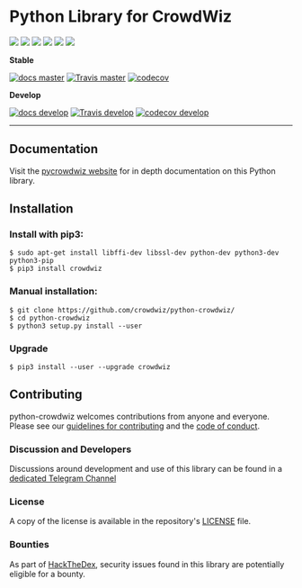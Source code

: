 # Python Library for CrowdWiz

![](https://img.shields.io/pypi/v/crowdwiz.svg?style=for-the-badge)
![](https://img.shields.io/github/release/crowdwiz/python-crowdwiz.svg?style=for-the-badge)
![](https://img.shields.io/github/downloads/crowdwiz/python-crowdwiz/total.svg?style=for-the-badge)
![](https://img.shields.io/pypi/pyversions/crowdwiz.svg?style=for-the-badge)
![](https://img.shields.io/pypi/l/crowdwiz.svg?style=for-the-badge)
![](https://cla-assistant.io/readme/badge/crowdwiz/python-crowdwiz)

**Stable**

[![docs master](https://readthedocs.org/projects/python-crowdwiz/badge/?version=latest)](http://python-crowdwiz.readthedocs.io/en/latest/)
[![Travis master](https://travis-ci.org/crowdwiz/python-crowdwiz.png?branch=master)](https://travis-ci.org/crowdwiz/python-crowdwiz)
[![codecov](https://codecov.io/gh/crowdwiz/python-crowdwiz/branch/master/graph/badge.svg)](https://codecov.io/gh/crowdwiz/python-crowdwiz)

**Develop**

[![docs develop](https://readthedocs.org/projects/python-crowdwiz/badge/?version=develop)](http://python-crowdwiz.readthedocs.io/en/develop/)
[![Travis develop](https://travis-ci.org/crowdwiz/python-crowdwiz.png?branch=develop)](https://travis-ci.org/crowdwiz/python-crowdwiz)
[![codecov develop](https://codecov.io/gh/crowdwiz/python-crowdwiz/branch/develop/graph/badge.svg)](https://codecov.io/gh/crowdwiz/python-crowdwiz)

---

## Documentation

Visit the [pycrowdwiz website](http://docs.pycrowdwiz.com/en/latest/) for in depth documentation on this Python library.

## Installation

### Install with pip3:

    $ sudo apt-get install libffi-dev libssl-dev python-dev python3-dev python3-pip
    $ pip3 install crowdwiz

### Manual installation:

    $ git clone https://github.com/crowdwiz/python-crowdwiz/
    $ cd python-crowdwiz
    $ python3 setup.py install --user

### Upgrade

    $ pip3 install --user --upgrade crowdwiz

## Contributing

python-crowdwiz welcomes contributions from anyone and everyone. Please
see our [guidelines for contributing](CONTRIBUTING.md) and the [code of
conduct](CODE_OF_CONDUCT.md).

### Discussion and Developers

Discussions around development and use of this library can be found in a
[dedicated Telegram Channel](https://t.me/pycrowdwiz)

### License

A copy of the license is available in the repository's
[LICENSE](LICENSE.txt) file.

### Bounties

As part of [HackTheDex](https://hackthedex.io), security issues found in this
library are potentially eligible for a bounty.
